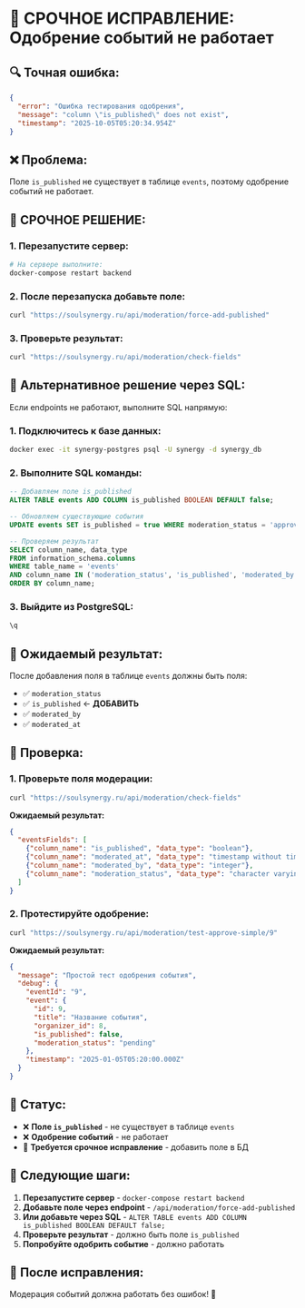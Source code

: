 # 🚨 СРОЧНОЕ ИСПРАВЛЕНИЕ: Одобрение событий не работает

## 🔍 **Точная ошибка:**
```json
{
  "error": "Ошибка тестирования одобрения",
  "message": "column \"is_published\" does not exist",
  "timestamp": "2025-10-05T05:20:34.954Z"
}
```

## ❌ **Проблема:**
Поле `is_published` не существует в таблице `events`, поэтому одобрение событий не работает.

## 🔧 **СРОЧНОЕ РЕШЕНИЕ:**

### **1. Перезапустите сервер:**
```bash
# На сервере выполните:
docker-compose restart backend
```

### **2. После перезапуска добавьте поле:**
```bash
curl "https://soulsynergy.ru/api/moderation/force-add-published"
```

### **3. Проверьте результат:**
```bash
curl "https://soulsynergy.ru/api/moderation/check-fields"
```

## 🧪 **Альтернативное решение через SQL:**

Если endpoints не работают, выполните SQL напрямую:

### **1. Подключитесь к базе данных:**
```bash
docker exec -it synergy-postgres psql -U synergy -d synergy_db
```

### **2. Выполните SQL команды:**
```sql
-- Добавляем поле is_published
ALTER TABLE events ADD COLUMN is_published BOOLEAN DEFAULT false;

-- Обновляем существующие события
UPDATE events SET is_published = true WHERE moderation_status = 'approved' OR moderation_status IS NULL;

-- Проверяем результат
SELECT column_name, data_type 
FROM information_schema.columns 
WHERE table_name = 'events' 
AND column_name IN ('moderation_status', 'is_published', 'moderated_by', 'moderated_at')
ORDER BY column_name;
```

### **3. Выйдите из PostgreSQL:**
```sql
\q
```

## 📱 **Ожидаемый результат:**

После добавления поля в таблице `events` должны быть поля:
- ✅ `moderation_status`
- ✅ `is_published` ← **ДОБАВИТЬ**
- ✅ `moderated_by`
- ✅ `moderated_at`

## 🧪 **Проверка:**

### **1. Проверьте поля модерации:**
```bash
curl "https://soulsynergy.ru/api/moderation/check-fields"
```

**Ожидаемый результат:**
```json
{
  "eventsFields": [
    {"column_name": "is_published", "data_type": "boolean"},
    {"column_name": "moderated_at", "data_type": "timestamp without time zone"},
    {"column_name": "moderated_by", "data_type": "integer"},
    {"column_name": "moderation_status", "data_type": "character varying"}
  ]
}
```

### **2. Протестируйте одобрение:**
```bash
curl "https://soulsynergy.ru/api/moderation/test-approve-simple/9"
```

**Ожидаемый результат:**
```json
{
  "message": "Простой тест одобрения события",
  "debug": {
    "eventId": "9",
    "event": {
      "id": 9,
      "title": "Название события",
      "organizer_id": 8,
      "is_published": false,
      "moderation_status": "pending"
    },
    "timestamp": "2025-01-05T05:20:00.000Z"
  }
}
```

## 🎯 **Статус:**

- ❌ **Поле `is_published`** - не существует в таблице `events`
- ❌ **Одобрение событий** - не работает
- 🔧 **Требуется срочное исправление** - добавить поле в БД

## 🚀 **Следующие шаги:**

1. **Перезапустите сервер** - `docker-compose restart backend`
2. **Добавьте поле через endpoint** - `/api/moderation/force-add-published`
3. **Или добавьте через SQL** - `ALTER TABLE events ADD COLUMN is_published BOOLEAN DEFAULT false;`
4. **Проверьте результат** - должно быть поле `is_published`
5. **Попробуйте одобрить событие** - должно работать

## 🎉 **После исправления:**

Модерация событий должна работать без ошибок! 🚀
